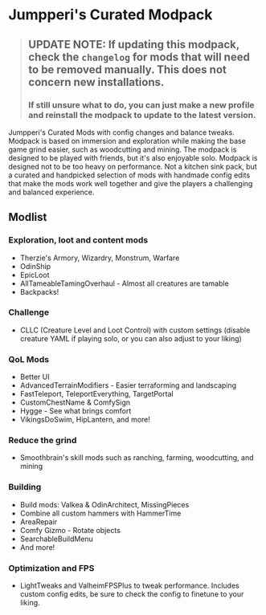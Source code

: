 # Jumpperi's Curated Modpack

> ## UPDATE NOTE: If updating this modpack, check the `changelog` for mods that will need to be removed manually. This does not concern new installations.
> ### If still unsure what to do, you can just make a new profile and reinstall the modpack to update to the latest version.

Jumpperi's Curated Mods with config changes and balance tweaks. Modpack is based on immersion and exploration while making the base game grind easier, such as woodcutting and mining. The modpack is designed to be played with friends, but it's also enjoyable solo. Modpack is designed not to be too heavy on performance. Not a kitchen sink pack, but a curated and handpicked selection of mods with handmade config edits that make the mods work well together and give the players a challenging and balanced experience.

## Modlist

### Exploration, loot and content mods
- Therzie's Armory, Wizardry, Monstrum, Warfare
- OdinShip
- EpicLoot
- AllTameableTamingOverhaul - Almost all creatures are tamable
- Backpacks!

### Challenge
- CLLC (Creature Level and Loot Control) with custom settings (disable creature YAML if playing solo, or you can also adjust to your liking)

### QoL Mods
- Better UI
- AdvancedTerrainModifiers - Easier terraforming and landscaping
- FastTeleport, TeleportEverything, TargetPortal
- CustomChestName & ComfySign
- Hygge - See what brings comfort
- VikingsDoSwim, HipLantern, and more!

### Reduce the grind
- Smoothbrain's skill mods such as ranching, farming, woodcutting, and mining

### Building
- Build mods: Valkea & OdinArchitect, MissingPieces
- Combine all custom hammers with HammerTime
- AreaRepair
- Comfy Gizmo - Rotate objects
- SearchableBuildMenu
- And more!

### Optimization and FPS
- LightTweaks and ValheimFPSPlus to tweak performance. Includes custom config edits, be sure to check the config to finetune to your liking.